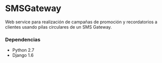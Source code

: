 # SMSGateway

Web service para realización de campañas de promoción y recordatorios a clientes usando pilas circulares de un SMS Gateway.

### Dependencias

* Python 2.7
* Django 1.6
